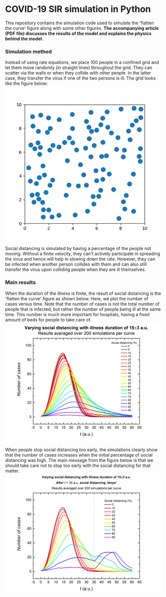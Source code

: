 # COVID-19 SIR simulation in Python
This repository contains the simulation code used to simulate the 'flatten the curve' figure along with some other figures.
**The accompanying article (PDF file) discusses the results of the model and explains the physics behind the model.**

### Simulation method
Instead of using rate equations, we place 100 people in a confined grid and let them move randomly (in straight lines) throughout the grid. They can scatter via the walls or when they collide with other people. In the latter case, they transfer the virus if one of the two persons is ill. The grid looks like the figure below:
![Initialised 10x10 grid with 100 people](https://raw.githubusercontent.com/DaanWielens/covid19-python/master/PersonsFrame.png)

Social distancing is simulated by having a percentage of the people not moving. Without a finite velocity, they can't actively participate in spreading the virus and hence will help in slowing down the rate. However, they can be infected when another person collides with them and can also still transfer the virus upon colliding people when they are ill themselves.

### Main results
When the duration of the illness is finite, the result of social distancing is the 'flatten the curve' figure as shown below. Here, we plot the number of cases versus time. Note that the number of cases is not the total number of people that is infected, but rather the number of people being ill at the same time. This number is much more important for hospitals, having a fixed amount of beds for people to take care of.
![Flatten the curve simulation results](https://raw.githubusercontent.com/DaanWielens/covid19-python/master/covid19_v2_socdist_data5.png)

When people stop social distancing too early, the simulations clearly show that the number of cases increases when the initial percentage of social distancing was high. The main message from the figure below is that we should take care not to stop too early with the social distancing for that matter. 
![Temporary social distancing](https://raw.githubusercontent.com/DaanWielens/covid19-python/master/covid19_v2_socdist35s.png)
